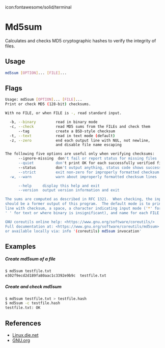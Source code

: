 icon:fontawesome/solid/terminal

# Md5sum

Calculates and checks MD5 cryptographic hashes to verify the integrity of files.

## Usage

```bash
md5sum [OPTION]... [FILE]...
```

## Flags

```bash
Usage: md5sum [OPTION]... [FILE]...
Print or check MD5 (128-bit) checksums.

With no FILE, or when FILE is -, read standard input.

  -b, --binary         read in binary mode
  -c, --check          read MD5 sums from the FILEs and check them
      --tag            create a BSD-style checksum
  -t, --text           read in text mode (default)
  -z, --zero           end each output line with NUL, not newline,
                       and disable file name escaping

The following five options are useful only when verifying checksums:
      --ignore-missing  don't fail or report status for missing files
      --quiet          don't print OK for each successfully verified file
      --status         don't output anything, status code shows success
      --strict         exit non-zero for improperly formatted checksum lines
  -w, --warn           warn about improperly formatted checksum lines

      --help     display this help and exit
      --version  output version information and exit

The sums are computed as described in RFC 1321.  When checking, the input
should be a former output of this program.  The default mode is to print a
line with checksum, a space, a character indicating input mode ('*' for binary,
' ' for text or where binary is insignificant), and name for each FILE.

GNU coreutils online help: <https://www.gnu.org/software/coreutils/>
Full documentation at: <https://www.gnu.org/software/coreutils/md5sum>
or available locally via: info '(coreutils) md5sum invocation'
```

## Examples

##### Create md5sum of a file

```bash
$ md5sum testfile.txt
e302f9ecd2d189fa80aac1c3392e9b9c  testfile.txt
```

##### Create and check md5sum

```bash
$ md5sum testfile.txt > testfile.hash
$ md5sum -c testfile.hash
testfile.txt: OK
```

## References

- [Linux.die.net](https://linux.die.net/man/1/md5sum)
- [GNU.org](https://www.gnu.org/software/coreutils/md5sum)
